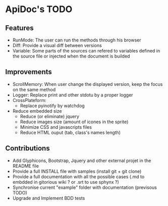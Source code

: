 ApiDoc's TODO
=============

Features
--------
* RunMode: The user can run the methods through his browser
* Diff: Provide a visual diff between versions
* Variable: Some parts of the sources can refered to variables defined in the source file or injected when the document is builded


Improvements
------------
* ScrollMemory: When user change the displayed version, keep the focus on the same method
* Logger: Replace print and other stdotu by a proper logger
* CrossPlateform:
    * Replace pyinotify by watchdog
* Reduce embedded size
    * Reduce (or eliminate) jquery
    * Reduce images size (amount of icones in the sprite)
    * Minimize CSS and javascripts files
    * Reduce HTML ouput (tab, class's names length)


Contributions
-------------
* Add Glyphicons, Bootstrap, Jquery and other external projet in the README file
* Provide a full INSTALL file with samples (install git + git clone)
* Provide a full documentation with all the possible cases (.md to embdded in gitorious wiki ? or .srt to use sphynx ?)
* Synchronise current "example" folder with documentation (previsous TODO)
* Upgrade and Implement BDD tests
